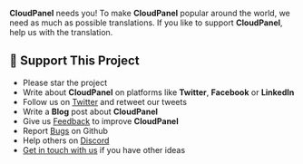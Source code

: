 **CloudPanel** needs you! To make **CloudPanel** popular around the world, we need as much as possible translations.
If you like to support **CloudPanel**, help us with the translation.

## :sparkling_heart: Support This Project

* Please star the project
* Write about **CloudPanel** on platforms like **Twitter**, **Facebook** or **LinkedIn**
* Follow us on [Twitter](https://twitter.com/cloudpanel_io) and retweet our tweets
* Write a **Blog** post about **CloudPanel**
* Give us [Feedback](https://www.cloudpanel.io/feedback/) to improve **CloudPanel**
* Report [Bugs](https://github.com/cloudpanel-io/cloudpanel-ce/issues) on Github
* Help others on [Discord](https://discord.cloudpanel.io/)
* [Get in touch with us](https://www.cloudpanel.io/contact/) if you have other ideas